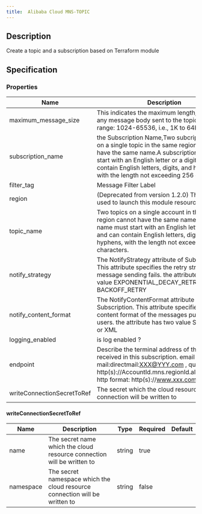 ```yaml
---
title:  Alibaba Cloud MNS-TOPIC
---
```


## Description

Create a topic and a subscription based on Terraform module

## Specification


### Properties

 Name | Description | Type | Required | Default 
 ------------ | ------------- | ------------- | ------------- | ------------- 
 maximum_message_size | This indicates the maximum length, in bytes, of any message body sent to the topic. Valid value range: 1024-65536, i.e., 1K to 64K. | number | false |  
 subscription_name | the Subscription Name,Two subcription Name on a single topic in the same region cannot have the same name.A subscription name must start with an English letter or a digit, and can contain English letters, digits, and hyphens, with the length not exceeding 256 characters. | string | false |  
 filter_tag | Message Filter Label | string | false |  
 region | (Deprecated from version 1.2.0) The region used to launch this module resources. | string | false |  
 topic_name | Two topics on a single account in the same region cannot have the same name. A topic name must start with an English letter or a digit, and can contain English letters, digits, and hyphens, with the length not exceeding 256 characters. | string | false |  
 notify_strategy | The NotifyStrategy attribute of Subscription. This attribute specifies the retry strategy when message sending fails. the attribute has two value EXPONENTIAL_DECAY_RETR or BACKOFF_RETRY  | string | false |  
 notify_content_format | The NotifyContentFormat attribute of Subscription. This attribute specifies the content format of the messages pushed to users. the attribute has two value SIMPLIFIED or XML | string | false |  
 logging_enabled | is log enabled ? | bool | false |  
 endpoint | Describe the terminal address of the message received in this subscription. email format: mail:directmail:XXX@YYY.com ,   queue format: http(s)://AccountId.mns.regionId.aliyuncs.com/, http format: http(s)://www.xxx.com/xxx | string | false |  
 writeConnectionSecretToRef | The secret which the cloud resource connection will be written to | [writeConnectionSecretToRef](#writeConnectionSecretToRef) | false |  


#### writeConnectionSecretToRef

 Name | Description | Type | Required | Default 
 ------------ | ------------- | ------------- | ------------- | ------------- 
 name | The secret name which the cloud resource connection will be written to | string | true |  
 namespace | The secret namespace which the cloud resource connection will be written to | string | false |  
